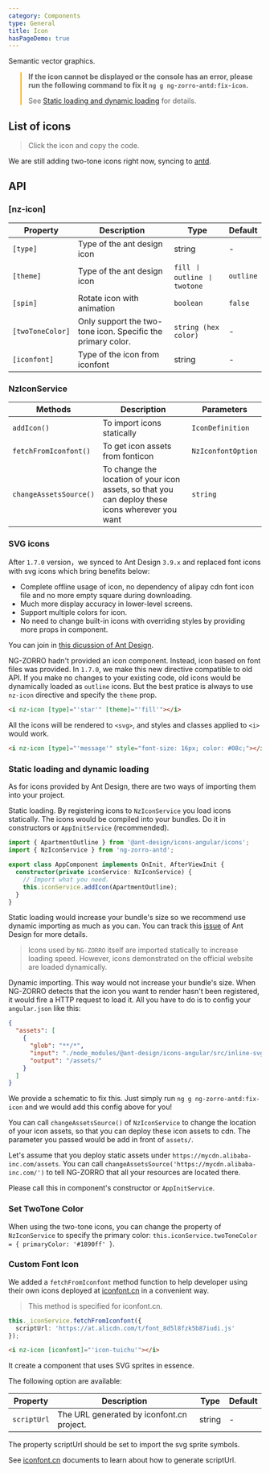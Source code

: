 ```yaml
---
category: Components
type: General
title: Icon
hasPageDemo: true
---
```


Semantic vector graphics.

<blockquote style="border-color: orange;">
<p><strong>If the icon cannot be displayed or the console has an error, please run the following command to fix it <code>ng g ng-zorro-antd:fix-icon</code>.</strong></p>
<p>See <a href="/components/icon/en#static-loading-and-dynamic-loading">Static loading and dynamic loading</a> for details.</p>
</blockquote>

## List of icons

> Click the icon and copy the code.

We are still adding two-tone icons right now, syncing to [antd](https://ant.design/components/icon-cn/#components-icon-demo-iconfont).

## API

### [nz-icon]

| Property | Description | Type | Default |
| -------- | ----------- | ---- | ------- |
| `[type]` | Type of the ant design icon | string | - |
| `[theme]` | Type of the ant design icon | `fill 丨 outline 丨 twotone` | `outline` |
| `[spin]` | Rotate icon with animation | `boolean` | `false` |
| `[twoToneColor]` |Only support the two-tone icon. Specific the primary color. | `string (hex color)` | - |
| `[iconfont]` | Type of the icon from iconfont | string | - |

### NzIconService

| Methods | Description | Parameters |
| -------- | ----------- | ---- |
| `addIcon()` | To import icons statically | `IconDefinition` |
| `fetchFromIconfont()` | To get icon assets from fonticon | `NzIconfontOption` |
| `changeAssetsSource()` |  To change the location of your icon assets, so that you can deploy these icons wherever you want | `string` |

### SVG icons

After `1.7.0` version，we synced to Ant Design `3.9.x` and replaced font icons with svg icons which bring benefits below:

- Complete offline usage of icon, no dependency of alipay cdn font icon file and no more empty square during downloading.
- Much more display accuracy in lower-level screens.
- Support multiple colors for icon.
- No need to change built-in icons with overriding styles by providing more props in component.

You can join in [this dicussion of Ant Design](https://github.com/ant-design/ant-design/issues/10353).

NG-ZORRO hadn't provided an icon component. Instead, icon based on font files was provided. In `1.7.0`, we make this new directive compatible to old API. If you make no changes to your existing code, old icons would be dynamically loaded as `outline` icons. But the best pratice is always to use `nz-icon` directive and specify the `theme` prop.

```html
<i nz-icon [type]="'star'" [theme]="'fill'"></i>
```

All the icons will be rendered to `<svg>`, and styles and classes applied to `<i>` would work.

```html
<i nz-icon [type]="'message'" style="font-size: 16px; color: #08c;"></i>
```

### Static loading and dynamic loading

As for icons provided by Ant Design, there are two ways of importing them into your project.

Static loading. By registering icons to `NzIconService` you load icons statically. The icons would be compiled into your bundles. Do it in constructors or `AppInitService` (recommended).

```ts
import { ApartmentOutline } from '@ant-design/icons-angular/icons';
import { NzIconService } from 'ng-zorro-antd';

export class AppComponent implements OnInit, AfterViewInit {
  constructor(private iconService: NzIconService) {
    // Import what you need.
    this.iconService.addIcon(ApartmentOutline);
  }
}
```

Static loading would increase your bundle's size so we recommend use dynamic importing as much as you can. You can track this [issue](https://github.com/ant-design/ant-design/issues/12011) of Ant Design for more details.

> Icons used by `NG-ZORRO` itself are imported statically to increase loading speed. However, icons demonstrated on the official website are loaded dynamically.

Dynamic importing. This way would not increase your bundle's size. When NG-ZORRO detects that the icon you want to render hasn't been registered, it would fire a HTTP request to load it. All you have to do is to config your `angular.json` like this:

```json
{
  "assets": [
    {
      "glob": "**/*",
      "input": "./node_modules/@ant-design/icons-angular/src/inline-svg/",
      "output": "/assets/"
    }
  ]
}
```

We provide a schematic to fix this. Just simply run `ng g ng-zorro-antd:fix-icon` and we would add this config above for you!

You can call `changeAssetsSource()` of `NzIconService` to change the location of your icon assets, so that you can deploy these icon assets to cdn. The parameter you passed would be add in front of `assets/`.

Let's assume that you deploy static assets under `https://mycdn.alibaba-inc.com/assets`. You can call `changeAssetsSource('https://mycdn.alibaba-inc.com/')` to tell NG-ZORRO that all your resources are located there.

Please call this in component's constructor or `AppInitService`.

### Set TwoTone Color

When using the two-tone icons, you can change the property of `NzIconService` to specify the primary color: `this.iconService.twoToneColor = { primaryColor: '#1890ff' }`.

### Custom Font Icon

We added a `fetchFromIconfont` method function to help developer using their own icons deployed at [iconfont.cn](http://iconfont.cn/) in a convenient way.

> This method is specified for iconfont.cn.

```ts
this._iconService.fetchFromIconfont({
  scriptUrl: 'https://at.alicdn.com/t/font_8d5l8fzk5b87iudi.js'
});
```

```html
<i nz-icon [iconfont]="'icon-tuichu'"></i>
```

It create a component that uses SVG sprites in essence.

The following option are available:

| Property | Description | Type | Default |
| -------- | ----------- | ---- | ------- |
| `scriptUrl` | The URL generated by iconfont.cn project. | string | - |

The property scriptUrl should be set to import the svg sprite symbols.

See [iconfont.cn](http://iconfont.cn/help/detail?spm=a313x.7781069.1998910419.15&helptype=code) documents to learn about how to generate scriptUrl.
